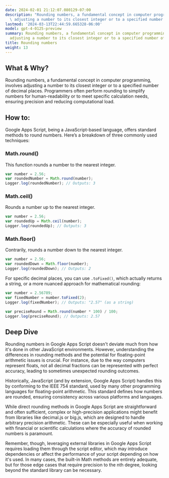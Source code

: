 ```yaml
---
date: 2024-02-01 21:12:07.080129-07:00
description: "Rounding numbers, a fundamental concept in computer programming, involves\
  \ adjusting a number to its closest integer or to a specified number of decimal\u2026"
lastmod: '2024-03-13T22:44:59.665328-06:00'
model: gpt-4-0125-preview
summary: Rounding numbers, a fundamental concept in computer programming, involves
  adjusting a number to its closest integer or to a specified number of decimal places.
title: Rounding numbers
weight: 13
---
```


## What & Why?

Rounding numbers, a fundamental concept in computer programming, involves adjusting a number to its closest integer or to a specified number of decimal places. Programmers often perform rounding to simplify numbers for human-readability or to meet specific calculation needs, ensuring precision and reducing computational load.

## How to:

Google Apps Script, being a JavaScript-based language, offers standard methods to round numbers. Here’s a breakdown of three commonly used techniques:

### Math.round()
This function rounds a number to the nearest integer.

```javascript
var number = 2.56;
var roundedNumber = Math.round(number); 
Logger.log(roundedNumber); // Outputs: 3
```

### Math.ceil()
Rounds a number up to the nearest integer.

```javascript
var number = 2.56;
var roundedUp = Math.ceil(number); 
Logger.log(roundedUp); // Outputs: 3
```

### Math.floor()
Contrarily, rounds a number down to the nearest integer.

```javascript
var number = 2.56;
var roundedDown = Math.floor(number); 
Logger.log(roundedDown); // Outputs: 2
```

For specific decimal places, you can use `.toFixed()`, which actually returns a string, or a more nuanced approach for mathematical rounding:

```javascript
var number = 2.56789;
var fixedNumber = number.toFixed(2); 
Logger.log(fixedNumber); // Outputs: "2.57" (as a string)

var preciseRound = Math.round(number * 100) / 100; 
Logger.log(preciseRound); // Outputs: 2.57
```

## Deep Dive

Rounding numbers in Google Apps Script doesn't deviate much from how it's done in other JavaScript environments. However, understanding the differences in rounding methods and the potential for floating-point arithmetic issues is crucial. For instance, due to the way computers represent floats, not all decimal fractions can be represented with perfect accuracy, leading to sometimes unexpected rounding outcomes.

Historically, JavaScript (and by extension, Google Apps Script) handles this by conforming to the IEEE 754 standard, used by many other programming languages for floating-point arithmetic. This standard defines how numbers are rounded, ensuring consistency across various platforms and languages.

While direct rounding methods in Google Apps Script are straightforward and often sufficient, complex or high-precision applications might benefit from libraries like decimal.js or big.js, which are designed to handle arbitrary precision arithmetic. These can be especially useful when working with financial or scientific calculations where the accuracy of rounded numbers is paramount.

Remember, though, leveraging external libraries in Google Apps Script requires loading them through the script editor, which may introduce dependencies or affect the performance of your script depending on how it's used. In many cases, the built-in Math methods are entirely adequate, but for those edge cases that require precision to the nth degree, looking beyond the standard library can be necessary.
